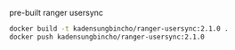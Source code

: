 pre-built ranger usersync

```bash
docker build -t kadensungbincho/ranger-usersync:2.1.0 .
docker push kadensungbincho/ranger-usersync:2.1.0
```
